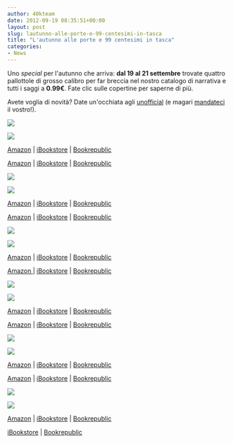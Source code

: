 ```yaml
---
author: 40kteam
date: 2012-09-19 08:35:51+00:00
layout: post
slug: lautunno-alle-porte-e-99-centesimi-in-tasca
title: "L'autunno alle porte e 99 centesimi in tasca"
categories:
- News
---
```


Uno _special_ per l'autunno che arriva: **dal 19 al 21 settembre** trovate quattro pallottole di grosso calibro per far breccia nel nostro catalogo di narrativa e tutti i saggi a **0.99€**.
Fate clic sulle copertine per saperne di più.

Avete voglia di novità? Date un'occhiata agli [unofficial](http://40k.it/tre-nuovi-unofficial-in-attesa-del-tuo/) (e magari [mandateci](http://40k.it/40k-unofficial/) il vostro!).








[![](http://40k.it/wp-content/uploads/2012/09/blackswan_it_t.jpeg)](http://www.40kbooks.com/?page_id=133&category=14&product_id=14)


[![](http://40k.it/wp-content/uploads/2012/09/9788865861004.jpeg)](http://www.40kbooks.com/?page_id=133&category=14&product_id=100)






[Amazon](http://www.amazon.it/dp/B0042X9ULG) | [iBookstore](http://itunes.apple.com/it/book/cigno-nero/id393858104?mt=11) | [Bookrepublic](http://www.bookrepublic.it/book/9788865860106-cigno-nero/)


[Amazon](http://www.amazon.it/Luomo-mise-fine-Storia-ebook/dp/B007W8O7NE/ref=sr_1_1?ie=UTF8&qid=1334995074&sr=8-1) | [iBookstore](http://itunes.apple.com/it/book/luomo-che-mise-fine-alla-storia/id520826762?mt=11&ls=1) | [Bookrepublic](http://www.bookrepublic.it/book/9788865861004-luomo-che-mise-fine-alla-storia/)






[![](http://40k.it/wp-content/uploads/2012/09/selling-brown_I_ok2_t.jpeg)](http://www.40kbooks.com/?page_id=133&category=7&product_id=45)


[![](http://quarantak.wpengine.com/wp-content/uploads/2012/01/augmented-dekerckhove_ita_t.jpeg)](http://www.40kbooks.com/?page_id=133&category=7&product_id=39)






[Amazon](http://www.amazon.it/dp/B004ISLQVW) | [iBookstore](http://itunes.apple.com/it/book/vendere-tuo-libro-con-successo/id481705181?mt=11) | [Bookrepublic](http://www.bookrepublic.it/book/9788865860489-vendere-il-tuo-libro-con-successo/)


[Amazon](http://www.amazon.it/dp/B004EYTBGC) | [iBookstore](http://itunes.apple.com/it/book/la-mente-accresciuta/id480163038?mt=11) | [Bookrepublic](http://www.bookrepublic.it/book/9788865860366-la-mente-accresciuta/)






[![](http://40k.it/wp-content/uploads/2012/09/livia_it_t.png)](http://www.40kbooks.com/?page_id=133&category=7&product_id=43)


[![](http://quarantak.wpengine.com/wp-content/uploads/2012/01/chicken-doctorow_It_okcube.png)](http://www.40kbooks.com/?page_id=133&category=14&product_id=81)






[Amazon](http://www.amazon.it/dp/B004GKMZ1M) | [iBookstore](http://itunes.apple.com/it/book/dalle-parole-al-cervello/id481710246?mt=11) | [Bookrepublic](http://www.bookrepublic.it/book/9788865860458-dalle-parole-al-cervello/)


[Amazon ](http://www.amazon.it/dp/B0065SE90S)| [iBookstore](http://itunes.apple.com/it/book/chicken-little/id480162822?mt=11) | [Bookrepublic](http://www.bookrepublic.it/book/9788865860847-chicken-little/)






[![](http://quarantak.wpengine.com/wp-content/uploads/2012/01/internet-artieri_I_okc-T.jpeg)](http://www.40kbooks.com/?page_id=133&category=7&product_id=65)


[![](http://quarantak.wpengine.com/wp-content/uploads/2012/01/Parthenopeian_it_t-4.jpeg)](http://www.40kbooks.com/?page_id=133&category=14&product_id=15)






[Amazon](http://www.amazon.it/dp/B006M5JFSA) | [iBookstore](http://itunes.apple.com/it/book/facebook-per-genitori/id469808256?mt=11) | [Bookrepublic](http://www.bookrepublic.it/book/9788865860649-facebook-per-genitori/)


[Amazon](http://www.amazon.it/dp/B0044XV8I2) | [iBookstore](http://itunes.apple.com/it/book/il-bisturi-partenopeo/id481676212?mt=11) | [Bookrepublic](http://www.bookrepublic.it/book/9788865860137-il-bisturi-napoletano/)






[![](http://40k.it/wp-content/uploads/2012/09/ludlow_it_sito.jpeg)](http://www.40kbooks.com/?page_id=133&category=7&product_id=28)


[![](http://40k.it/wp-content/uploads/2012/09/narrative-stafford_I_sito_t.jpeg)](http://www.40kbooks.com/?page_id=133&category=7&product_id=29)






[Amazon](http://www.amazon.it/dp/B0045Y26RM) | [iBookstore](http://itunes.apple.com/it/book/nostro-futuro-nei-mondi-virtuali/id481664698?mt=11) | [Bookrepublic](http://www.bookrepublic.it/book/9788865860168-il-nostro-futuro-nei-mondi-virtuali/)


[Amazon](http://www.amazon.it/dp/B00480ODJ2) | [iBookstore](http://itunes.apple.com/it/book/la-fuga-narrativa/id481679176?mt=11) | [Bookrepublic](http://www.bookrepublic.it/book/9788865860236-la-fuga-narrativa/)






[![](http://quarantak.wpengine.com/wp-content/uploads/2012/01/strategie-crouzet_It_t.jpeg)](http://www.40kbooks.com/?page_id=133&category=7&product_id=19)


[![](http://40k.it/wp-content/uploads/2012/09/sciencef-difilippo_I_okb.jpeg)](http://www.40kbooks.com/?page_id=133&category=7&product_id=67)






[Amazon](http://www.amazon.it/dp/B0043GX2RA) | [iBookstore](http://itunes.apple.com/it/book/la-strategia-del-cyborg/id481685783?mt=11) | [Bookrepublic](http://www.bookrepublic.it/book/9788865860014-la-strategia-del-cyborg/)


[iBookstore](http://itunes.apple.com/it/book/scrivere-fantascienza/id481699923?mt=11) | [Bookrepublic](http://www.bookrepublic.it/book/9788865860663-scrivere-fantascienza/)




